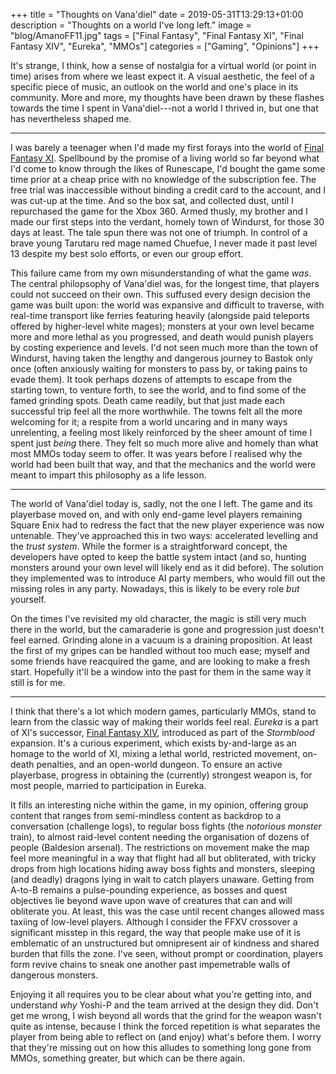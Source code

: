 +++
title = "Thoughts on Vana'diel"
date = 2019-05-31T13:29:13+01:00
description = "Thoughts on a world I've long left."
image = "blog/AmanoFF11.jpg"
tags = ["Final Fantasy", "Final Fantasy XI", "Final Fantasy XIV", "Eureka", "MMOs"]
categories = ["Gaming", "Opinions"]
+++

It's strange, I think, how a sense of nostalgia for a virtual world (or point in time) arises from where we least expect it.
A visual aesthetic, the feel of a specific piece of music, an outlook on the world and one's place in its community.
More and more, my thoughts have been drawn by these flashes towards the time I spent in Vana'diel---not a world I thrived in, but one that has nevertheless shaped me.

<!--more-->

---

I was barely a teenager when I'd made my first forays into the world of [Final Fantasy XI](http://www.finalfantasyxi.com/).
Spellbound by the promise of a living world so far beyond what I'd come to know through the likes of Runescape, I'd bought the game some time prior at a cheap price with no knowledge of the subscription fee.
The free trial was inaccessible without binding a credit card to the account, and I was cut-up at the time.
And so the box sat, and collected dust, until I repurchased the game for the Xbox 360.
Armed thusly, my brother and I made our first steps into the verdant, homely town of Windurst, for those 30 days at least.
The tale spun there was not one of triumph.
In control of a brave young Tarutaru red mage named Chuefue, I never made it past level 13 despite my best solo efforts, or even our group effort.

This failure came from my own misunderstanding of what the game *was*.
The central philopsophy of Vana'diel was, for the longest time, that players could not succeed on their own.
This suffused every design decision the game was built upon: the world was expansive and difficult to traverse, with real-time transport like ferries featuring heavily (alongside paid teleports offered by higher-level white mages); monsters at your own level became more and more lethal as you progressed, and death would punish players by costing experience and levels.
I'd not seen much more than the town of Windurst, having taken the lengthy and dangerous journey to Bastok only once (often anxiously waiting for monsters to pass by, or taking pains to evade them).
It took perhaps dozens of attempts to escape from the starting town, to venture forth, to see the world, and to find some of the famed grinding spots.
Death came readily, but that just made each successful trip feel all the more worthwhile.
The towns felt all the more welcoming for it; a respite from a world uncaring and in many ways unrelenting, a feeling most likely reinforced by the sheer amount of time I spent just *being* there.
They felt so much more alive and homely than what most MMOs today seem to offer.
It was years before I realised why the world had been built that way, and that the mechanics and the world were meant to impart this philosophy as a life lesson.

---

<!-- Returning. -->
The world of Vana'diel today is, sadly, not the one I left.
The game and its playerbase moved on, and with only end-game level players remaining Square Enix had to redress the fact that the new player experience was now untenable.
They've approached this in two ways: accelerated levelling and the *trust system*.
While the former is a straightforward concept, the developers have opted to keep the battle system intact (and so, hunting monsters around your own level will likely end as it did before).
The solution they implemented was to introduce AI party members, who would fill out the missing roles in any party.
Nowadays, this is likely to be every role *but* yourself.

On the times I've revisited my old character, the magic is still very much there in the world, but the camaraderie is gone and progression just doesn't feel earned.
Grinding alone in a vacuum is a draining proposition.
At least the first of my gripes can be handled without too much ease; myself and some friends have reacquired the game, and are looking to make a fresh start.
Hopefully it'll be a window into the past for them in the same way it still is for me.

---

<!-- What could other worlds learn? -->
<!-- How does this relate to i.e., Eureka? They offer a way to make meaningful progression in other, more solo games like ffxiv while talking to/hanging out with people on voice. -->
<!-- Big diff: modern mmo content leaves no room for discussion since the mechanics are so tight, focussed  and demanding. Eureka (and FFXI) fill a niche in this regard. -->

I think that there's a lot which modern games, particularly MMOs, stand to learn from the classic way of making their worlds feel real.
*Eureka* is a part of XI's successor, [Final Fantasy XIV](http://www.finalfantasyxiv.com/), introduced as part of the *Stormblood* expansion.
It's a curious experiment, which exists by-and-large as an homage to the world of XI, mixing a lethal world, restricted movement, on-death penalties, and an open-world dungeon.
To ensure an active playerbase, progress in obtaining the (currently) strongest weapon is, for most people, married to participation in Eureka.

It fills an interesting niche within the game, in my opinion, offering group content that ranges from semi-mindless content as backdrop to a conversation (challenge logs), to regular boss fights (the *notorious monster* train), to almost raid-level content needing the organisation of dozens of people (Baldesion arsenal).
The restrictions on movement make the map feel more meaningful in a way that flight had all but obliterated, with tricky drops from high locations hiding away boss fights and monsters, sleeping (and deadly) dragons lying in wait to catch players unaware.
Getting from A-to-B remains a pulse-pounding experience, as bosses and quest objectives lie beyond wave upon wave of creatures that can and will obliterate you.
At least, this was the case until recent changes allowed mass taxiing of low-level players.
Although I consider the FFXV crossover a significant misstep in this regard, the way that people make use of it is emblematic of an unstructured but omnipresent air of kindness and shared burden that fills the zone.
I've seen, without prompt or coordination, players form revive chains to sneak one another past impemetrable walls of dangerous monsters.

Enjoying it all requires you to be clear about what you're getting into, and understand *why* Yoshi-P and the team arrived at the design they did.
Don't get me wrong, I wish beyond all words that the grind for the weapon wasn't quite as intense, because I think the forced repetition is what separates the player from being able to reflect on (and enjoy) what's before them.
I worry that they're missing out on how this alludes to something long gone from MMOs, something greater, but which can be there again.

<!-- What did I see in Eureka? Ad-hoc revive chains to sneak one another past dangerous monsters. This was the case in eureka, until cars were released (but these enable another kind of cooperation altogether) -->
